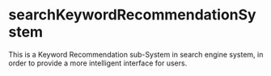 # searchKeywordRecommendationSystem
This is a Keyword Recommendation sub-System in search engine system, in order to provide a more intelligent interface for users.
